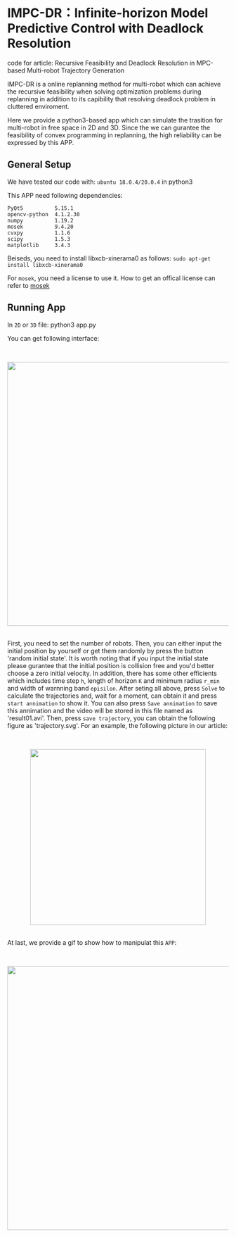 # IMPC-DR：Infinite-horizon Model Predictive Control with Deadlock Resolution
code for article: Recursive Feasibility and Deadlock Resolution in MPC-based Multi-robot Trajectory Generation

IMPC-DR is a online replanning method for multi-robot which can achieve the recursive feasibility when solving optimization problems during replanning in addition to its capibility that resolving deadlock problem in cluttered enviroment.

Here we provide a python3-based app which can simulate the trasition for multi-robot in free space in 2D and 3D. Since the we can gurantee the feasibility of convex programming in replanning, the high reliability can be expressed by this APP.

## General Setup

We have tested our code with:
`ubuntu 18.0.4/20.0.4`
in python3

This APP need following dependencies:
```
PyQt5          5.15.1
opencv-python  4.1.2.30
numpy          1.19.2
mosek          9.4.20
cvxpy          1.1.6
scipy          1.5.3
matplotlib     3.4.3
```
Beiseds, you need to install libxcb-xinerama0 as follows:
`sudo apt-get install libxcb-xinerama0`

For `mosek`, you need a license to use it. How to get an offical license can refer to [mosek](https://www.mosek.com/ "mosek")

## Running App

In `2D` or `3D` file:
python3 app.py

You can get following interface:

&nbsp;
<div align=center>
<img src="https://user-images.githubusercontent.com/87894406/150717279-ccb4a7a4-4dd0-417c-b511-6de7bf451d5d.png" width="600">
</div>
&nbsp;

First, you need to set the number of robots. Then, you can either input the initial position by yourself or get them randomly by press the button 'random initial state'. It is worth noting that if you input the initial state please gurantee that the initial position is collision free and you'd better choose a zero initial velocity. In addition, there has some other efficients which includes time step `h`, length of horizon `K` and minimum radius `r_min` and width of warnning band `episilon`. After seting all above, press `Solve` to calculate the trajectories and, wait for a moment, can obtain it and press `start annimation` to show it. You can also press `Save annimation` to save this annimation and the video will be stored in this file named as 'result01.avi'. Then, press `save trajectory`, you can obtain the following figure as 'trajectory.svg'. For an example, the following picture in our article:


&nbsp;
<div align=center>
<img src="https://user-images.githubusercontent.com/87894406/150718116-6889ea4a-e460-4a5c-8bf6-c9401a52cec1.png" width="400">
</div>
&nbsp;


At last, we provide a gif to show how to manipulat this `APP`:

&nbsp;
<div align=center>
<img src="https://user-images.githubusercontent.com/87894406/150720213-3ae2f350-f45e-4497-8e73-d0f3aeb67f20.gif" width="600">
</div>
